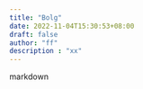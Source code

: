 ```yaml
---
title: "Bolg"
date: 2022-11-04T15:30:53+08:00
draft: false
author: "ff"
description : "xx"
---
```


markdown
